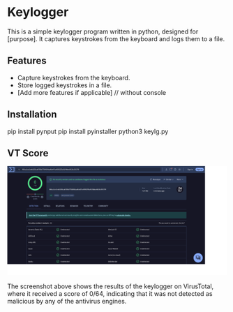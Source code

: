 # Keylogger

This is a simple keylogger program written in python, designed for [purpose]. It captures keystrokes from the keyboard and logs them to a file.

## Features

- Capture keystrokes from the keyboard.
- Store logged keystrokes in a file.
- [Add more features if applicable] // without console 

## Installation
pip install pynput
pip install pyinstaller
python3 keylg.py


## VT Score
![VirusTotal Screenshot](screenshot.png)

The screenshot above shows the results of the keylogger on VirusTotal, where it received a score of 0/64, indicating that it was not detected as malicious by any of the antivirus engines.




